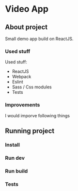 # Video App

## About project
Small demo app build on ReactJS.

### Used stuff
Used stuff:
- ReactJS
- Webpack
- Eslint
- Sass / Css modules
- Tests

### Improvements
I would imporve following things

## Running project

### Install

### Run dev

### Run build

### Tests

